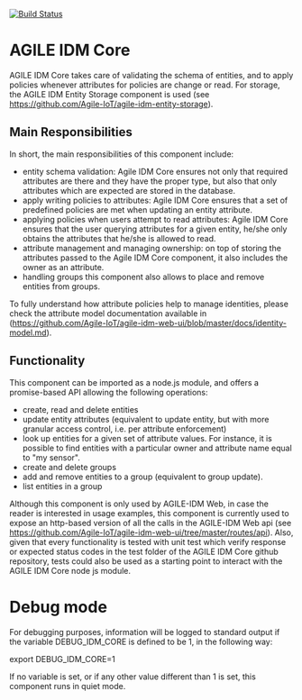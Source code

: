 [![Build Status](https://travis-ci.org/Agile-IoT/agile-idm-core.svg?branch=master)](https://travis-ci.org/Agile-IoT/agile-idm-core)

# AGILE IDM Core

AGILE IDM Core takes care of validating the schema of entities, and to apply policies whenever attributes for policies are change or read. For storage, the AGILE IDM Entity Storage component is used (see https://github.com/Agile-IoT/agile-idm-entity-storage).

## Main Responsibilities

In short, the main responsibilities of this component include:
* entity schema validation:  Agile IDM Core ensures not only that required attributes are there and they have the proper type, but also that only attributes which are expected are stored in the database.
* apply writing policies to attributes: Agile IDM Core ensures that a set of predefined policies are met when updating an entity attribute.
* applying policies when users attempt to read attributes:  Agile IDM Core  ensures that the user querying attributes for a given entity, he/she only obtains the attributes that he/she is allowed to read.
* attribute management and managing ownership: on top of storing the attributes passed to the Agile IDM Core component, it also includes the owner as an attribute.
* handling groups this component also allows to place and remove entities from groups.

To fully understand how attribute policies help to manage identities, please check the attribute model documentation available in (https://github.com/Agile-IoT/agile-idm-web-ui/blob/master/docs/identity-model.md).

## Functionality

This component can be imported as a node.js module, and offers a promise-based API allowing the following operations:
* create, read and delete entities
* update entity attributes (equivalent to update entity, but with more granular access control, i.e. per attribute enforcement)
* look up entities for a given set of attribute values. For instance, it is possible to find entities with a particular owner and attribute name equal to "my sensor".
* create and delete groups
* add and remove entities to a group (equivalent to group update).
* list entities in a group

Although this component is only used by AGILE-IDM Web, in case the reader is interested in usage examples, this component is currently used to expose an http-based version of all the calls in the AGILE-IDM Web api (see https://github.com/Agile-IoT/agile-idm-web-ui/tree/master/routes/api). Also, given that every functionality is tested with unit test which verify response or expected status codes in the test folder of the AGILE IDM Core github repository, tests could also be used as a starting point to interact with the AGILE IDM Core node js module.

# Debug mode

For debugging purposes, information will be logged to standard output if  the  variable DEBUG_IDM_CORE is defined to be 1, in the following way:

export DEBUG_IDM_CORE=1

If no variable is set, or if any other value different than 1 is set, this component runs in quiet mode.
